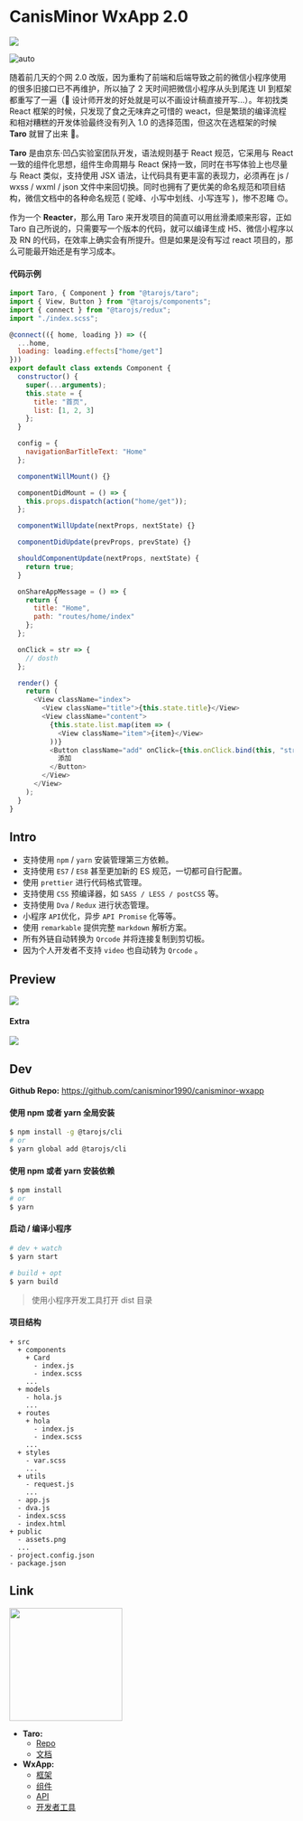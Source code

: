 # CanisMinor WxApp 2.0

![](http://qn.canisminor.cc/2018-09-06-wx-l.png)

![auto](https://img.shields.io/github/release/canisminor1990/canisminor-wxapp.svg)

随着前几天的个网 2.0 改版，因为重构了前端和后端导致之前的微信小程序使用的很多旧接口已不再维护，所以抽了 2 天时间把微信小程序从头到尾连 UI 到框架都重写了一遍（🌚 设计师开发的好处就是可以不画设计稿直接开写...）。年初找类 React 框架的时候，只发现了食之无味弃之可惜的 weact，但是繁琐的编译流程和相对糟糕的开发体验最终没有列入 1.0 的选择范围，但这次在选框架的时候 **Taro** 就冒了出来 🤩。

**Taro** 是由京东·凹凸实验室团队开发，语法规则基于 React 规范，它采用与 React 一致的组件化思想，组件生命周期与 React 保持一致，同时在书写体验上也尽量与 React 类似，支持使用 JSX 语法，让代码具有更丰富的表现力，必须再在 js / wxss / wxml / json 文件中来回切换。同时也拥有了更优美的命名规范和项目结构，微信文档中的各种命名规范 ( 驼峰、小写中划线、小写连写 )，惨不忍睹 🙃。

作为一个 **Reacter**，那么用 Taro 来开发项目的简直可以用丝滑柔顺来形容，正如 Taro 自己所说的，只需要写一个版本的代码，就可以编译生成 H5、微信小程序以及 RN 的代码，在效率上确实会有所提升。但是如果是没有写过 react 项目的，那么可能最开始还是有学习成本。

#### 代码示例

```js
import Taro, { Component } from "@tarojs/taro";
import { View, Button } from "@tarojs/components";
import { connect } from "@tarojs/redux";
import "./index.scss";

@connect(({ home, loading }) => ({
  ...home,
  loading: loading.effects["home/get"]
}))
export default class extends Component {
  constructor() {
    super(...arguments);
    this.state = {
      title: "首页",
      list: [1, 2, 3]
    };
  }

  config = {
    navigationBarTitleText: "Home"
  };

  componentWillMount() {}

  componentDidMount = () => {
    this.props.dispatch(action("home/get"));
  };

  componentWillUpdate(nextProps, nextState) {}

  componentDidUpdate(prevProps, prevState) {}

  shouldComponentUpdate(nextProps, nextState) {
    return true;
  }

  onShareAppMessage = () => {
    return {
      title: "Home",
      path: "routes/home/index"
    };
  };

  onClick = str => {
    // dosth
  };

  render() {
    return (
      <View className="index">
        <View className="title">{this.state.title}</View>
        <View className="content">
          {this.state.list.map(item => (
            <View className="item">{item}</View>
          ))}
          <Button className="add" onClick={this.onClick.bind(this, "str")}>
            添加
          </Button>
        </View>
      </View>
    );
  }
}
```

## Intro

- 支持使用 `npm` / `yarn` 安装管理第三方依赖。
- 支持使用 `ES7` / `ES8` 甚至更加新的 ES 规范，一切都可自行配置。
- 使用 `prettier` 进行代码格式管理。
- 支持使用 `CSS` 预编译器，如 `SASS / LESS / postCSS` 等。
- 支持使用 `Dva` / `Redux` 进行状态管理。
- 小程序 `API`优化，异步 `API Promise` 化等等。
- 使用 `remarkable` 提供完整 `markdown` 解析方案。
- 所有外链自动转换为 `Qrcode` 并将连接复制到剪切板。
- 因为个人开发者不支持 `video` 也自动转为 `Qrcode` 。

## Preview

![](http://qn.canisminor.cc/2018-09-06-wxapp.png)

#### Extra

![](http://qn.canisminor.cc/2018-09-06-wxapp-2.png)

## Dev

**Github Repo:** <https://github.com/canisminor1990/canisminor-wxapp>

#### 使用 npm 或者 yarn 全局安装

```bash
$ npm install -g @tarojs/cli
# or
$ yarn global add @tarojs/cli
```

#### 使用 npm 或者 yarn 安装依赖

```bash
$ npm install
# or
$ yarn
```

#### 启动 / 编译小程序

```bash
# dev + watch
$ yarn start

# build + opt
$ yarn build
```

> 使用小程序开发工具打开 dist 目录

#### 项目结构

```
+ src
  + components
  	+ Card
  	  - index.js
  	  - index.scss
  	...
  + models
  	- hola.js
  	...
  + routes
    + hola
      - index.js
      - index.scss
    ...
  + styles
  	- var.scss
  	...
  + utils
    - request.js
    ...
  - app.js
  - dva.js
  - index.scss
  - index.html
+ public
  - assets.png
  ...
- project.config.json
- package.json
```

## Link

<img src="http://qn.canisminor.cc/2018-09-05-wx-qrcode.png" width=200 />

<br />

- **Taro:**
  - [Repo](https://github.com/NervJS/taro)
  - [文档](https://nervjs.github.io/taro/config-detail.html)
- **WxApp:**
  - [框架](https://mp.weixin.qq.com/debug/wxadoc/dev/framework/MINA.html)
  - [组件](https://mp.weixin.qq.com/debug/wxadoc/dev/component/)
  - [API](https://mp.weixin.qq.com/debug/wxadoc/dev/api/)
  - [开发者工具](https://mp.weixin.qq.com/debug/wxadoc/dev/devtools/download.html)
